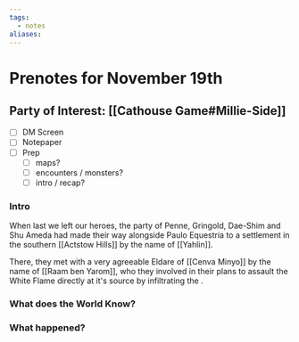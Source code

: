 ```yaml
---
tags:
  - notes
aliases:
---
```


# Prenotes for November 19th
## Party of Interest: [[Cathouse Game#Millie-Side]]
- [ ] DM Screen
- [ ] Notepaper
- [ ] Prep
	- [ ] maps?
	- [ ] encounters / monsters?
	- [ ] intro / recap?

### Intro

When last we left our heroes, the party of Penne, Gringold, Dae-Shim and Shu Ameda had made their way alongside Paulo Equestria to a settlement in the southern [[Actstow Hills]] by the name of [[Yahlin]].

There, they met with a very agreeable Eldare of [[Cenva Minyo]] by the name of [[Raam ben Yarom]], who they involved in their plans to assault the White Flame directly at it's source by infiltrating the .

### What does the World Know?


### What happened?